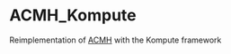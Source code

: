 # ACMH\_Kompute
Reimplementation of [ACMH](https://github.com/GhiXu/ACMH) with the Kompute framework
